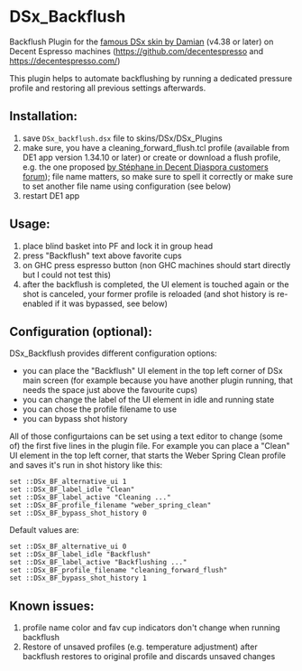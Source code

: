 # DSx_Backflush
Backflush Plugin for the [famous DSx skin by Damian](https://www.diy.brakel.com.au/dsx/) (v4.38 or later) on Decent Espresso machines (https://github.com/decentespresso and https://decentespresso.com/)

This plugin helps to automate backflushing by running a dedicated pressure profile and restoring all previous settings afterwards.

## Installation:

1. save `DSx_backflush.dsx` file to skins/DSx/DSx_Plugins
2. make sure, you have a cleaning_forward_flush.tcl profile (available from DE1 app version 1.34.10 or later) or create or download a flush profile, e.g. the one proposed [by Stéphane in Decent Diaspora customers forum](https://3.basecamp.com/3671212/buckets/7351439/messages/2940917783#__recording_2959508002)); file name matters, so make sure to spell it correctly or make sure to set another file name using configuration (see below)
3. restart DE1 app

## Usage:

1. place blind basket into PF and lock it in group head
2. press "Backflush" text above favorite cups
3. on GHC press espresso button (non GHC machines should start directly but I could not test this)
4. after the backflush is completed, the UI element is touched again or the shot is canceled, your former profile is reloaded (and shot history is re-enabled if it was bypassed, see below)

## Configuration (optional):

DSx_Backflush provides different configuration options: 

- you can place the "Backflush" UI element in the top left corner of DSx main screen (for example because you have another plugin running, that needs the space just above the favourite cups)
- you can change the label of the UI element in idle and running state
- you can chose the profile filename to use
- you can bypass shot history 

All of those configurtaions can be set using a text editor to change (some of) the first five lines in the plugin file. For example you can place a "Clean" UI element in the top left corner, that starts the Weber Spring Clean profile and saves it's run in shot history like this:

    set ::DSx_BF_alternative_ui 1
    set ::DSx_BF_label_idle "Clean"
    set ::DSx_BF_label_active "Cleaning ..."
    set ::DSx_BF_profile_filename "weber_spring_clean"
    set ::DSx_BF_bypass_shot_history 0

Default values are:

    set ::DSx_BF_alternative_ui 0
    set ::DSx_BF_label_idle "Backflush"
    set ::DSx_BF_label_active "Backflushing ..."
    set ::DSx_BF_profile_filename "cleaning_forward_flush"
    set ::DSx_BF_bypass_shot_history 1

## Known issues:

1. profile name color and fav cup indicators don't change when running backflush
2. Restore of unsaved profiles (e.g. temperature adjustment) after backflush restores to original profile and discards unsaved changes
